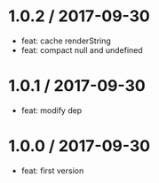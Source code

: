 1.0.2 / 2017-09-30
==================

  * feat: cache renderString
  * feat: compact null and undefined

1.0.1 / 2017-09-30
==================

  * feat: modify dep

1.0.0 / 2017-09-30
==================

  * feat: first version
